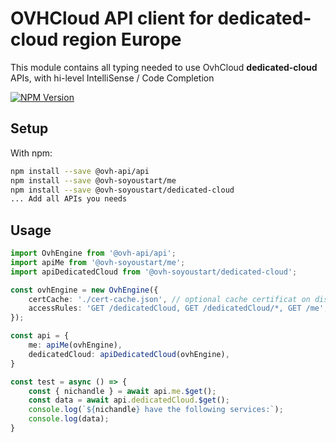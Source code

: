 # OVHCloud API client for **dedicated-cloud** region Europe

This module contains all typing needed to use OvhCloud **dedicated-cloud** APIs, with hi-level IntelliSense / Code Completion

[![NPM Version](https://img.shields.io/npm/v/@ovh-soyoustart/dedicated-cloud.svg?style=flat)](https://www.npmjs.org/package/@ovh-soyoustart/dedicated-cloud)

## Setup

With npm:

```bash
npm install --save @ovh-api/api
npm install --save @ovh-soyoustart/me
npm install --save @ovh-soyoustart/dedicated-cloud
... Add all APIs you needs
```

## Usage

```typescript
import OvhEngine from '@ovh-api/api';
import apiMe from '@ovh-soyoustart/me';
import apiDedicatedCloud from '@ovh-soyoustart/dedicated-cloud';

const ovhEngine = new OvhEngine({ 
    certCache: './cert-cache.json', // optional cache certificat on disk.
    accessRules: 'GET /dedicatedCloud, GET /dedicatedCloud/*, GET /me', // optional limit the requested privileges.
});

const api = {
    me: apiMe(ovhEngine),
    dedicatedCloud: apiDedicatedCloud(ovhEngine),
}

const test = async () => {
    const { nichandle } = await api.me.$get();
    const data = await api.dedicatedCloud.$get();
    console.log(`${nichandle} have the following services:`);
    console.log(data);
}
```
